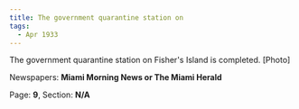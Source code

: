 ```yaml
---  
title: The government quarantine station on  
tags:  
  - Apr 1933  
---  
```

  
The government quarantine station on Fisher's Island is completed. [Photo]  
  
Newspapers: **Miami Morning News or The Miami Herald**  
  
Page: **9**, Section: **N/A** 
